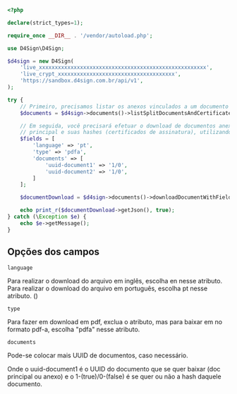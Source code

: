 ```php
<?php

declare(strict_types=1);

require_once __DIR__ . '/vendor/autoload.php';

use D4Sign\D4Sign;

$d4sign = new D4Sign(
    'live_xxxxxxxxxxxxxxxxxxxxxxxxxxxxxxxxxxxxxxxxxxxxxxxxxxxxx',
    'live_crypt_xxxxxxxxxxxxxxxxxxxxxxxxxxxxxxxxxxxxx',
    'https://sandbox.d4sign.com.br/api/v1',
);

try {
    // Primeiro, precisamos listar os anexos vinculados a um documento principal através do seguinte endpoint:
    $documents = $d4sign->documents()->listSplitDocumentsAndCertificates('uuid-document');

    // Em seguida, você precisará efetuar o download de documentos anexos vinculados a um documento
    // principal e suas hashes (certificados de assinatura), utilizando os parâmetros abaixo:
    $fields = [
        'language' => 'pt',
        'type' => 'pdfa',
        'documents' => [
            'uuid-document1' => '1/0',
            'uuid-document2' => '1/0',
        ]
    ];

    $documentDownload = $d4sign->documents()->downloadDocumentWithFields('uuid-document', $fields);

    echo print_r($documentDownload->getJson(), true);
} catch (\Exception $e) {
    echo $e->getMessage();
}
```

## Opções dos campos

`language`

Para realizar o download do arquivo em inglês, escolha en nesse atributo. Para realizar o download do arquivo em português, escolha pt nesse atributo. ()

`type`

Para fazer em download em pdf, exclua o atributo, mas para baixar em no formato pdf-a, escolha "pdfa" nesse atributo.

`documents`

Pode-se colocar mais UUID de documentos, caso necessário.

Onde o uuid-document1 é o UUID do documento que se quer baixar (doc principal ou anexo) e o 1-(true)/0-(false) é se quer ou não a hash daquele documento.
